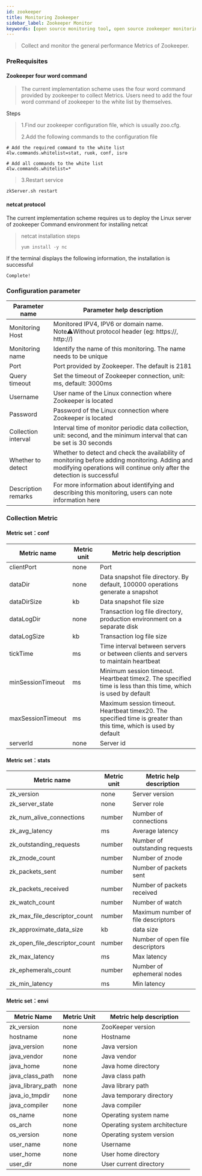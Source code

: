 ```yaml
---
id: zookeeper  
title: Monitoring Zookeeper       
sidebar_label: Zookeeper Monitor   
keywords: [open source monitoring tool, open source zookeeper monitoring tool, monitoring zookeeper metrics]
---
```


> Collect and monitor the general performance Metrics of Zookeeper.

### PreRequisites

#### Zookeeper four word command

> The current implementation scheme uses the four word command provided by zookeeper to collect Metrics.
> Users need to add the four word command of zookeeper to the white list by themselves.

Steps

> 1.Find our zookeeper configuration file, which is usually zoo.cfg.
>
> 2.Add the following commands to the configuration file

```shell
# Add the required command to the white list
4lw.commands.whitelist=stat, ruok, conf, isro

# Add all commands to the white list
4lw.commands.whitelist=*
```

> 3.Restart service

```shell
zkServer.sh restart
```

#### netcat protocol

The current implementation scheme requires us to deploy the Linux server of zookeeper
Command environment for installing netcat

> netcat installation steps
>
> ```shell
> yum install -y nc
> ```

If the terminal displays the following information, the installation is successful

```shell
Complete!
```

### Configuration parameter

|   Parameter name    |                                                                        Parameter help description                                                                         |
|---------------------|---------------------------------------------------------------------------------------------------------------------------------------------------------------------------|
| Monitoring Host     | Monitored IPV4, IPV6 or domain name. Note⚠️Without protocol header (eg: https://, http://)                                                                                |
| Monitoring name     | Identify the name of this monitoring. The name needs to be unique                                                                                                         |
| Port                | Port provided by Zookeeper. The default is 2181                                                                                                                           |
| Query timeout       | Set the timeout of Zookeeper connection, unit: ms, default: 3000ms                                                                                                        |
| Username            | User name of the Linux connection where Zookeeper is located                                                                                                              |
| Password            | Password of the Linux connection where Zookeeper is located                                                                                                               |
| Collection interval | Interval time of monitor periodic data collection, unit: second, and the minimum interval that can be set is 30 seconds                                                   |
| Whether to detect   | Whether to detect and check the availability of monitoring before adding monitoring. Adding and modifying operations will continue only after the detection is successful |
| Description remarks | For more information about identifying and describing this monitoring, users can note information here                                                                    |

### Collection Metric

#### Metric set：conf

|    Metric name    | Metric unit |                                              Metric help description                                               |
|-------------------|-------------|--------------------------------------------------------------------------------------------------------------------|
| clientPort        | none        | Port                                                                                                               |
| dataDir           | none        | Data snapshot file directory. By default, 100000 operations generate a snapshot                                    |
| dataDirSize       | kb          | Data snapshot file size                                                                                            |
| dataLogDir        | none        | Transaction log file directory, production environment on a separate disk                                          |
| dataLogSize       | kb          | Transaction log file size                                                                                          |
| tickTime          | ms          | Time interval between servers or between clients and servers to maintain heartbeat                                 |
| minSessionTimeout | ms          | Minimum session timeout. Heartbeat timex2. The specified time is less than this time, which is used by default     |
| maxSessionTimeout | ms          | Maximum session timeout. Heartbeat timex20. The specified time is greater than this time, which is used by default |
| serverId          | none        | Server id                                                                                                          |

#### Metric set：stats

|          Metric name          | Metric unit |      Metric help description       |
|-------------------------------|-------------|------------------------------------|
| zk_version                    | none        | Server version                     |
| zk_server_state               | none        | Server role                        |
| zk_num_alive_connections      | number      | Number of connections              |
| zk_avg_latency                | ms          | Average latency                    |
| zk_outstanding_requests       | number      | Number of outstanding requests     |
| zk_znode_count                | number      | Number of znode                    |
| zk_packets_sent               | number      | Number of packets sent             |
| zk_packets_received           | number      | Number of packets received         |
| zk_watch_count                | number      | Number of watch                    |
| zk_max_file_descriptor_count  | number      | Maximum number of file descriptors |
| zk_approximate_data_size      | kb          | data size                          |
| zk_open_file_descriptor_count | number      | Number of open file descriptors    |
| zk_max_latency                | ms          | Max latency                        |
| zk_ephemerals_count           | number      | Number of ephemeral nodes          |
| zk_min_latency                | ms          | Min latency                        |

#### Metric set：envi

|    Metric Name    | Metric Unit |    Metric help description    |
|-------------------|-------------|-------------------------------|
| zk_version        | none        | ZooKeeper version             |
| hostname          | none        | Hostname                      |
| java_version      | none        | Java version                  |
| java_vendor       | none        | Java vendor                   |
| java_home         | none        | Java home directory           |
| java_class_path   | none        | Java class path               |
| java_library_path | none        | Java library path             |
| java_io_tmpdir    | none        | Java temporary directory      |
| java_compiler     | none        | Java compiler                 |
| os_name           | none        | Operating system name         |
| os_arch           | none        | Operating system architecture |
| os_version        | none        | Operating system version      |
| user_name         | none        | Username                      |
| user_home         | none        | User home directory           |
| user_dir          | none        | User current directory        |

